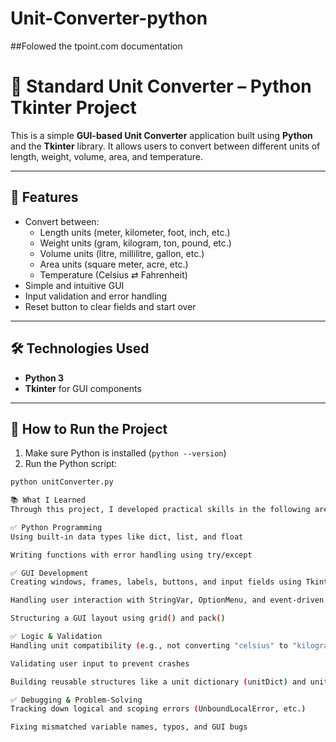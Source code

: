 # Unit-Converter-python
##Folowed the   tpoint.com documentation
# 🧮 Standard Unit Converter – Python Tkinter Project

This is a simple **GUI-based Unit Converter** application built using **Python** and the **Tkinter** library. It allows users to convert between different units of length, weight, volume, area, and temperature.

---

## 🚀 Features

- Convert between:
  - Length units (meter, kilometer, foot, inch, etc.)
  - Weight units (gram, kilogram, ton, pound, etc.)
  - Volume units (litre, millilitre, gallon, etc.)
  - Area units (square meter, acre, etc.)
  - Temperature (Celsius ⇄ Fahrenheit)
- Simple and intuitive GUI
- Input validation and error handling
- Reset button to clear fields and start over

---

## 🛠️ Technologies Used

- **Python 3**
- **Tkinter** for GUI components

---

## 🧪 How to Run the Project

1. Make sure Python is installed (`python --version`)
2. Run the Python script:

```bash
python unitConverter.py

📚 What I Learned
Through this project, I developed practical skills in the following areas:

✅ Python Programming
Using built-in data types like dict, list, and float

Writing functions with error handling using try/except

✅ GUI Development
Creating windows, frames, labels, buttons, and input fields using Tkinter

Handling user interaction with StringVar, OptionMenu, and event-driven callbacks

Structuring a GUI layout using grid() and pack()

✅ Logic & Validation
Handling unit compatibility (e.g., not converting "celsius" to "kilogram")

Validating user input to prevent crashes

Building reusable structures like a unit dictionary (unitDict) and unit categories (length_units, weight_units, etc.)

✅ Debugging & Problem-Solving
Tracking down logical and scoping errors (UnboundLocalError, etc.)

Fixing mismatched variable names, typos, and GUI bugs
